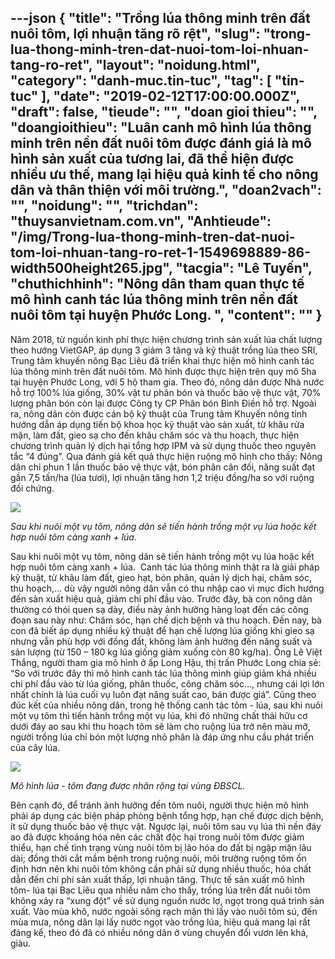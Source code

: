 ---json
{
    "title": "Trồng lúa thông minh trên đất nuôi tôm, lợi nhuận tăng rõ rệt",
    "slug": "trong-lua-thong-minh-tren-dat-nuoi-tom-loi-nhuan-tang-ro-ret",
    "layout": "noidung.html",
    "category": "danh-muc.tin-tuc",
    "tag": [
        "tin-tuc"
    ],
    "date": "2019-02-12T17:00:00.000Z",
    "draft": false,
    "tieude": "",
    "doan gioi thieu": "",
    "doangioithieu": "Luân canh mô hình lúa thông minh trên nền đất nuôi tôm được đánh giá là mô hình sản xuất của tương lai, đã thể hiện được nhiều ưu thế, mang lại hiệu quả kinh tế cho nông dân và thân thiện với môi trường.",
    "doan2vach": "",
    "noidung": "",
    "trichdan": "thuysanvietnam.com.vn",
    "Anhtieude": "/img/Trong-lua-thong-minh-tren-dat-nuoi-tom-loi-nhuan-tang-ro-ret-1-1549698889-86-width500height265.jpg",
    "tacgia": "Lê Tuyến",
    "chuthichhinh": "Nông dân tham quan thực tế mô hình canh tác lúa thông minh trên nền đất nuôi tôm tại huyện Phước Long. ",
    "__content__": ""
}
---
<p>Năm 2018, từ nguồn kinh ph&iacute; thực hiện chương tr&igrave;nh sản xuất l&uacute;a chất lượng theo hướng VietGAP, &aacute;p dụng 3 giảm 3 tăng v&agrave; kỹ thuật trồng l&uacute;a theo SRI, Trung t&acirc;m khuyến n&ocirc;ng Bạc Li&ecirc;u đ&atilde; triển khai thực hiện m&ocirc; h&igrave;nh canh t&aacute;c l&uacute;a th&ocirc;ng minh tr&ecirc;n đất nu&ocirc;i t&ocirc;m. M&ocirc; h&igrave;nh được thực hiện tr&ecirc;n quy m&ocirc; 5ha tại huyện Phước Long, với 5 hộ tham gia. Theo đ&oacute;, n&ocirc;ng d&acirc;n được Nh&agrave; nước hỗ trợ 100% l&uacute;a giống, 30% vật tư ph&acirc;n b&oacute;n v&agrave; thuốc bảo vệ thực vật, 70% lượng ph&acirc;n b&oacute;n c&ograve;n lại được C&ocirc;ng ty CP Ph&acirc;n b&oacute;n B&igrave;nh Điền hỗ trợ. Ngo&agrave;i ra, n&ocirc;ng d&acirc;n c&ograve;n được c&aacute;n bộ kỹ thuật của Trung t&acirc;m Khuyến n&ocirc;ng tỉnh hướng dẫn &aacute;p dụng tiến bộ khoa học kỹ thuật v&agrave;o sản xuất, từ kh&acirc;u rửa mặn, l&agrave;m đất, gieo sạ cho đến kh&acirc;u chăm s&oacute;c v&agrave; thu hoạch, thực hiện chương tr&igrave;nh quản l&yacute; dịch hại tổng hợp IPM v&agrave; sử dụng thuốc theo nguy&ecirc;n tắc &ldquo;4 đ&uacute;ng&rdquo;. Qua đ&aacute;nh gi&aacute; kết quả thực hiện ruộng m&ocirc; h&igrave;nh cho thấy: N&ocirc;ng d&acirc;n chỉ phun 1 lần thuốc bảo vệ thực vật, b&oacute;n ph&acirc;n c&acirc;n đối, năng suất đạt gần 7,5 tấn/ha (l&uacute;a tươi), lợi nhuận tăng hơn 1,2 triệu đồng/ha so với ruộng đối chứng.</p>

<p><img src="https://cdn.24h.com.vn/upload/1-2019/images/2019-02-09/Trong-lua-thong-minh-tren-dat-nuoi-tom-loi-nhuan-tang-ro-ret-2-1549698889-939-width400height250.jpg" /></p>

<p><em>Sau khi nu&ocirc;i một vụ t&ocirc;m, n&ocirc;ng d&acirc;n sẽ tiến h&agrave;nh trồng một vụ l&uacute;a hoặc kết hợp nu&ocirc;i t&ocirc;m c&agrave;ng xanh + l&uacute;a.&nbsp;&nbsp;</em></p>

<p>Sau khi nu&ocirc;i một vụ t&ocirc;m, n&ocirc;ng d&acirc;n sẽ tiến h&agrave;nh trồng một vụ l&uacute;a hoặc kết hợp nu&ocirc;i t&ocirc;m c&agrave;ng xanh + l&uacute;a.&nbsp; Canh t&aacute;c l&uacute;a th&ocirc;ng minh thật ra l&agrave; giải ph&aacute;p kỹ thuật, từ kh&acirc;u l&agrave;m đất, gieo hạt, b&oacute;n ph&acirc;n, quản l&yacute; dịch hại, chăm s&oacute;c, thu hoạch,&hellip; d&ugrave; vậy người n&ocirc;ng d&acirc;n vẫn c&oacute; thu nhập cao v&igrave; mục đ&iacute;ch hướng đến sản xuất hiệu quả, giảm chi ph&iacute; đầu v&agrave;o. Trước đ&acirc;y, b&agrave; con n&ocirc;ng d&acirc;n thường c&oacute; th&oacute;i quen sạ d&agrave;y, điều n&agrave;y ảnh hưởng h&agrave;ng loạt đến c&aacute;c c&ocirc;ng đoạn sau n&agrave;y như: Chăm s&oacute;c, hạn chế dịch bệnh v&agrave; thu hoạch. Đến nay, b&agrave; con đ&atilde; biết &aacute;p dụng nhiều kỹ thuật để hạn chế lượng l&uacute;a giống khi gieo sạ nhưng vẫn ph&ugrave; hợp với đồng đất, kh&ocirc;ng l&agrave;m ảnh hưởng đến năng suất v&agrave; sản lượng (từ 150 &ndash; 180 kg l&uacute;a giống giảm xuống c&ograve;n 80 kg/ha). &Ocirc;ng L&ecirc; Việt Thắng, người tham gia m&ocirc; h&igrave;nh ở ấp Long Hậu, thị trấn Phước Long chia sẻ: &ldquo;So với trước đ&acirc;y th&igrave; m&ocirc; h&igrave;nh canh t&aacute;c l&uacute;a th&ocirc;ng minh gi&uacute;p giảm kh&aacute; nhiều chi ph&iacute; đầu v&agrave;o từ l&uacute;a giống, ph&acirc;n thuốc, c&ocirc;ng chăm s&oacute;c&hellip;, nhưng c&aacute;i lợi lớn nhất ch&iacute;nh l&agrave; l&uacute;a cuối vụ lu&ocirc;n đạt năng suất cao, b&aacute;n được gi&aacute;&rdquo;. Cũng theo đ&uacute;c kết của nhiều n&ocirc;ng d&acirc;n, trong hệ thống canh t&aacute;c t&ocirc;m - l&uacute;a, sau khi nu&ocirc;i một vụ t&ocirc;m th&igrave; tiến h&agrave;nh trồng một vụ l&uacute;a, khi đ&oacute; những chất thải hữu cơ dưới đ&aacute;y ao sau khi thu hoạch t&ocirc;m sẽ l&agrave;m cho ruộng l&uacute;a trở n&ecirc;n m&agrave;u mỡ, người trồng l&uacute;a chỉ b&oacute;n một lượng nhỏ ph&acirc;n l&agrave; đ&aacute;p ứng nhu cầu ph&aacute;t triển của c&acirc;y l&uacute;a.</p>

<p><img src="https://cdn.24h.com.vn/upload/1-2019/images/2019-02-09/Trong-lua-thong-minh-tren-dat-nuoi-tom-loi-nhuan-tang-ro-ret-3-1549698889-346-width400height300.jpg" /></p>

<p><em>M&ocirc; h&igrave;nh l&uacute;a - t&ocirc;m đang được nh&acirc;n rộng tại v&ugrave;ng ĐBSCL.&nbsp;</em></p>

<p>B&ecirc;n cạnh đ&oacute;, để tr&aacute;nh ảnh hưởng đến t&ocirc;m nu&ocirc;i, người thực hiện m&ocirc; h&igrave;nh phải &aacute;p dụng c&aacute;c biện ph&aacute;p ph&ograve;ng bệnh tổng hợp, hạn chế được dịch bệnh, &iacute;t sử dụng thuốc bảo vệ thực vật. Ngược lại, nu&ocirc;i t&ocirc;m sau vụ l&uacute;a th&igrave; nền đ&aacute;y ao đ&atilde; được kho&aacute;ng h&oacute;a n&ecirc;n c&aacute;c chất độc hại trong nu&ocirc;i t&ocirc;m được giảm thiểu, hạn chế t&igrave;nh trạng v&ugrave;ng nu&ocirc;i t&ocirc;m bị l&atilde;o h&oacute;a do đất bị ngập mặn l&acirc;u d&agrave;i; đồng thời cắt mầm bệnh trong ruộng nu&ocirc;i, m&ocirc;i trường ruộng t&ocirc;m ổn định hơn n&ecirc;n khi nu&ocirc;i t&ocirc;m kh&ocirc;ng cần phải sử dụng nhiều thuốc, h&oacute;a chất dẫn đến chi ph&iacute; sản xuất thấp, lợi nhuận tăng. Thực tế sản xuất m&ocirc; h&igrave;nh t&ocirc;m- l&uacute;a tại Bạc Li&ecirc;u qua nhiều năm cho thấy, trồng l&uacute;a tr&ecirc;n đất nu&ocirc;i t&ocirc;m kh&ocirc;ng xảy ra &ldquo;xung đột&rdquo; về sử dụng nguồn nước lợ, ngọt trong qu&aacute; tr&igrave;nh sản xuất. V&agrave;o m&ugrave;a kh&ocirc;, nước ngo&agrave;i s&ocirc;ng rạch mặn th&igrave; lấy v&agrave;o nu&ocirc;i t&ocirc;m s&uacute;, đến m&ugrave;a mưa, n&ocirc;ng d&acirc;n lại lấy nước ngọt v&agrave;o trồng l&uacute;a, hiệu quả mang lại rất đ&aacute;ng kể, theo đ&oacute; đ&atilde; c&oacute; nhiều n&ocirc;ng d&acirc;n ở v&ugrave;ng chuyển đổi vươn l&ecirc;n kh&aacute;, gi&agrave;u.</p>
